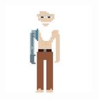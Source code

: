 <img src="lau-all-elements.gif" alt="Descrição da imagem" width="200px">


<!-- <div>
 <a href="https://github.com/lauriciodev"></a>
      <img height="180em" src="https://github-readme-stats.vercel.app/api?username=lauricioweb&show_icons=true&theme=dark&include_all_commits=true&count_private=true"/>
      <img height="180em"  src="https://github-readme-stats.vercel.app/api/top-langs/?username=lauricioweb&layout=compact&langs_count=7&theme=dark"/>
 </div>
 -->
